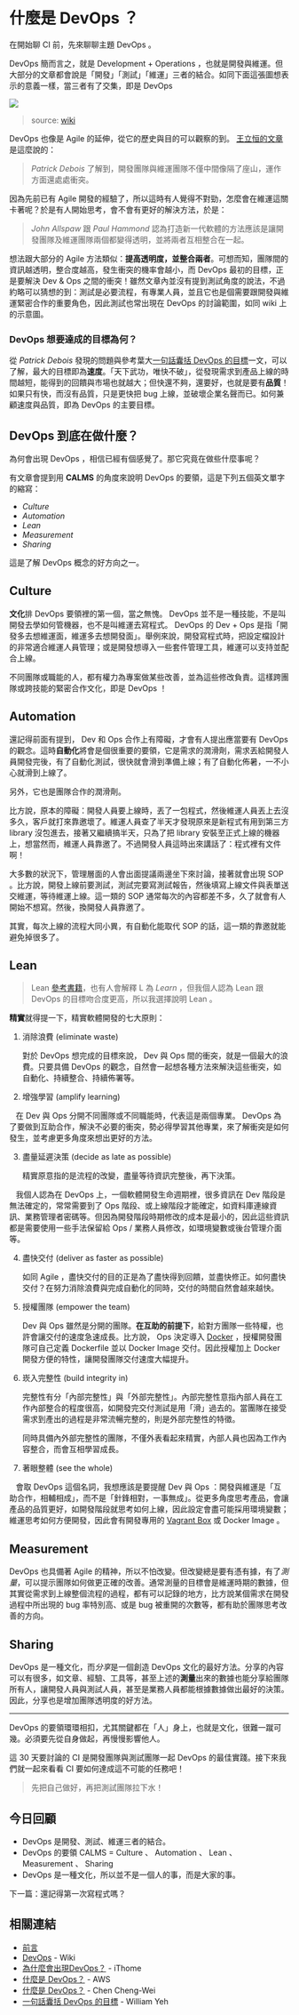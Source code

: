 # 什麼是 DevOps ？

在開始聊 CI 前，先來聊聊主題 DevOps 。

DevOps 簡而言之，就是 Development + Operations ，也就是開發與維運。但大部分的文章都會說是「開發」「測試」「維運」三者的結合。如同下面這張圖想表示的意義一樣，當三者有了交集，即是 DevOps

![](https://upload.wikimedia.org/wikipedia/commons/thumb/b/b5/Devops.svg/512px-Devops.svg.png)

> source: [wiki][Wiki DevOps]

DevOps 也像是 Agile 的延伸，從它的歷史與目的可以觀察的到。 [王立恒的文章][iThome DevOPs]是這麼說的：

> *Patrick Debois* 了解到，開發團隊與維運團隊不僅中間像隔了座山，運作方面還處處衝突。

因為先前已有 Agile 開發的經驗了，所以這時有人覺得不對勁，怎麼會在維運這關卡著呢？於是有人開始思考，會不會有更好的解決方法，於是：

> *John Allspaw* 跟 *Paul Hammond* 認為打造新一代軟體的方法應該是讓開發團隊及維運團隊兩個都變得透明，並將兩者互相整合在一起。

想法跟大部分的 Agile 方法類似：**提高透明度，並整合兩者**。可想而知，團隊間的資訊越透明，整合度越高，發生衝突的機率會越小，而 DevOps 最初的目標，正是要解決 Dev & Ops 之間的衝突！雖然文章內並沒有提到測試角度的說法，不過約略可以猜想的到：測試是必要流程，有專業人員，並且它也是個需要跟開發與維運緊密合作的重要角色，因此測試也常出現在 DevOps 的討論範圍，如同 wiki 上的示意圖。

### DevOps 想要達成的目標為何？

從 *Patrick Debois* 發現的問題與參考葉大[一句話囊括 DevOps 的目標][]一文，可以了解，最大的目標即為**速度**。「天下武功，唯快不破」，從發現需求到產品上線的時間越短，能得到的回饋與市場也就越大；但快還不夠，還要好，也就是要有**品質**！如果只有快，而沒有品質，只是更快把 bug 上線，並破壞企業名聲而已。如何兼顧速度與品質，即為 DevOps 的主要目標。

## DevOps 到底在做什麼？

為何會出現 DevOps ，相信已經有個感覺了。那它究竟在做些什麼事呢？

有文章會提到用 **CALMS** 的角度來說明 DevOps 的要領，這是下列五個英文單字的縮寫：

* *Culture*
* *Automation*
* *Lean*
* *Measurement*
* *Sharing*

這是了解 DevOps 概念的好方向之一。

## Culture

**文化**排 DevOps 要領裡的第一個，當之無愧。 DevOps 並不是一種技能，不是叫開發去學如何管機器，也不是叫維運去寫程式。 DevOps 的 Dev + Ops 是指「開發多去想維運面，維運多去想開發面」。舉例來說，開發寫程式時，把設定檔設計的非常適合維運人員管理；或是開發想導入一些套件管理工具，維運可以支持並配合上線。

不同團隊或職能的人，都有權力為專案做某些改善，並為這些修改負責。這樣跨團隊或跨技能的緊密合作文化，即是 DevOps ！

## Automation

還記得前面有提到， Dev 和 Ops 合作上有障礙，才會有人提出應當要有 DevOps 的觀念。這時**自動化**將會是個很重要的要領，它是需求的潤滑劑，需求丟給開發人員開發完後，有了自動化測試，很快就會滑到準備上線；有了自動化佈暑，一不小心就滑到上線了。

另外，它也是團隊合作的潤滑劑。

比方說，原本的障礙：開發人員要上線時，丟了一包程式，然後維運人員丟上去沒多久，客戶就打來靠邀壞了。維運人員查了半天才發現原來是新程式有用到第三方 library 沒包進去，接著又繼續搞半天，只為了把 library 安裝至正式上線的機器上，想當然而，維運人員靠邀了。不過開發人員這時出來講話了：程式裡有文件啊！

大多數的狀況下，管理層面的人會出面提議兩邊坐下來討論，接著就會出現 SOP 。比方說，開發上線前要測試，測試完要寫測試報告，然後填寫上線文件與表單送交維運，等待維運上線。這一類的 SOP 通常每次的內容都差不多，久了就會有人開始不想寫。然後，換開發人員靠邀了。

其實，每次上線的流程大同小異，有自動化能取代 SOP 的話，這一類的靠邀就能避免掉很多了。

## Lean

> Lean [參考書籍](http://www.books.com.tw/products/0010669225)，也有人會解釋 L 為 *Learn* ，但我個人認為 Lean 跟 DevOps 的目標吻合度更高，所以我選擇說明 Lean 。

**精實**就得提一下，精實軟體開發的七大原則：

1.  消除浪費 (eliminate waste)

    對於 DevOps 想完成的目標來說， Dev 與 Ops 間的衝突，就是一個最大的浪費。只要具備 DevOps 的觀念，自然會一起想各種方法來解決這些衝突，如自動化、持續整合、持續佈署等。

2.  增強學習 (amplify learning)

    在 Dev 與 Ops 分開不同團隊或不同職能時，代表這是兩個專業。 DevOps 為了要做到互助合作，解決不必要的衝突，勢必得學習其他專業，來了解衝突是如何發生，並考慮更多角度來想出更好的方法。

3.  盡量延遲決策 (decide as late as possible)

    精實原意指的是流程的改變，盡量等待資訊完整後，再下決策。
    
    我個人認為在 DevOps 上，一個軟體開發生命週期裡，很多資訊在 Dev 階段是無法確定的，常常需要到了 Ops 階段、或上線階段才能確定，如資料庫連線資訊、業務管理者密碼等。但因為開發階段時期修改的成本是最小的，因此這些資訊都是需要使用一些手法保留給 Ops / 業務人員修改，如環境變數或後台管理介面等。

4.  盡快交付 (deliver as faster as possible)

    如同 Agile ，盡快交付的目的正是為了盡快得到回饋，並盡快修正。如何盡快交付？在努力消除浪費與完成自動化的同時，交付的時間自然會越來越快。

5.  授權團隊 (empower the team)

    Dev 與 Ops 雖然是分開的團隊。**在互助的前提下**，給對方團隊一些特權，也許會讓交付的速度急速成長。比方說， Ops 決定導入 [Docker][] ，授權開發團隊可自己定義 Dockerfile 並以 Docker Image 交付。因此授權加上 Docker 開發方便的特性，讓開發團隊交付速度大幅提升。

6.  崁入完整性 (build integrity in)

    完整性有分「內部完整性」與「外部完整性」。內部完整性意指內部人員在工作內部整合的程度很高，如開發完交付測試是用「滑」過去的。當團隊在接受需求到產出的過程是非常流暢完整的，則是外部完整性的特徵。
    
    同時具備內外部完整性的團隊，不僅外表看起來精實，內部人員也因為工作內容整合，而會互相學習成長。

7.  著眼整體 (see the whole)

    會取 DevOps 這個名詞，我想應該是要提醒 Dev 與 Ops ：開發與維運是「互助合作，相輔相成」，而不是「針鋒相對，一事無成」。從更多角度思考產品，會讓產品的品質更好，如開發階段就思考如何上線，因此設定會盡可能採用環境變數；維運思考如何方便開發，因此會有開發專用的 [Vagrant Box][] 或 Docker Image 。

## Measurement

DevOps 也具備著 Agile 的精神，所以不怕改變。但改變總是要有憑有據，有了*測量*，可以提示團隊如何做更正確的改善。通常測量的目標會是維運時期的數據，但其實從需求到上線整個流程的過程，都有可以記錄的地方，比方說某個需求在開發過程中所出現的 bug 率特別高、或是 bug 被重開的次數等，都有助於團隊思考改善的方向。

## Sharing

DevOps 是一種文化，而*分享*是一個創造 DevOps 文化的最好方法。分享的內容可以有很多，如文章、經驗、工具等，甚至上述的**測量**出來的數據也能分享給團隊所有人，讓開發人員與測試人員，甚至是業務人員都能根據數據做出最好的決策。因此，分享也是增加團隊透明度的好方法。

---

DevOps 的要領環環相扣，尤其關鍵都在「人」身上，也就是文化，很難一蹴可幾。必須要先從自身做起，再慢慢影響他人。

這 30 天要討論的 CI 是開發團隊與測試團隊一起 DevOps 的最佳實踐。接下來我們就一起來看看 CI 要如何達成這不可能的任務吧！

> 先把自己做好，再把測試團隊拉下水！

## 今日回顧

* DevOps 是開發、測試、維運三者的結合。
* DevOps 的要領 CALMS = Culture 、 Automation 、 Lean 、 Measurement 、 Sharing
* DevOps 是一種文化，所以並不是一個人的事，而是大家的事。

下一篇：還記得第一次寫程式嗎？

## 相關連結

* [前言](https://github.com/MilesChou/book-intro-of-ci)
* [DevOps][Wiki DevOps] - Wiki
* [為什麼會出現DevOps？][iThome DevOPs] - iThome
* [什麼是 DevOps？](https://aws.amazon.com/tw/devops/what-is-devops/) - AWS
* [什麼是 DevOps？](http://blog.chengweichen.com/2015/08/devops-taiwan-meetup-devops-ithome.html) - Chen Cheng-Wei
* [一句話囊括 DevOps 的目標][] - William Yeh

[Wiki DevOps]: https://zh.wikipedia.org/zh-tw/DevOps
[iThome DevOPs]: http://www.ithome.com.tw/news/96861
[Docker]: https://www.docker.com/
[Vagrant Box]: https://www.vagrantup.com/docs/boxes.html
[一句話囊括 DevOps 的目標]: http://school.soft-arch.net/blog/79569/devops-goals-in-a-nutshell
